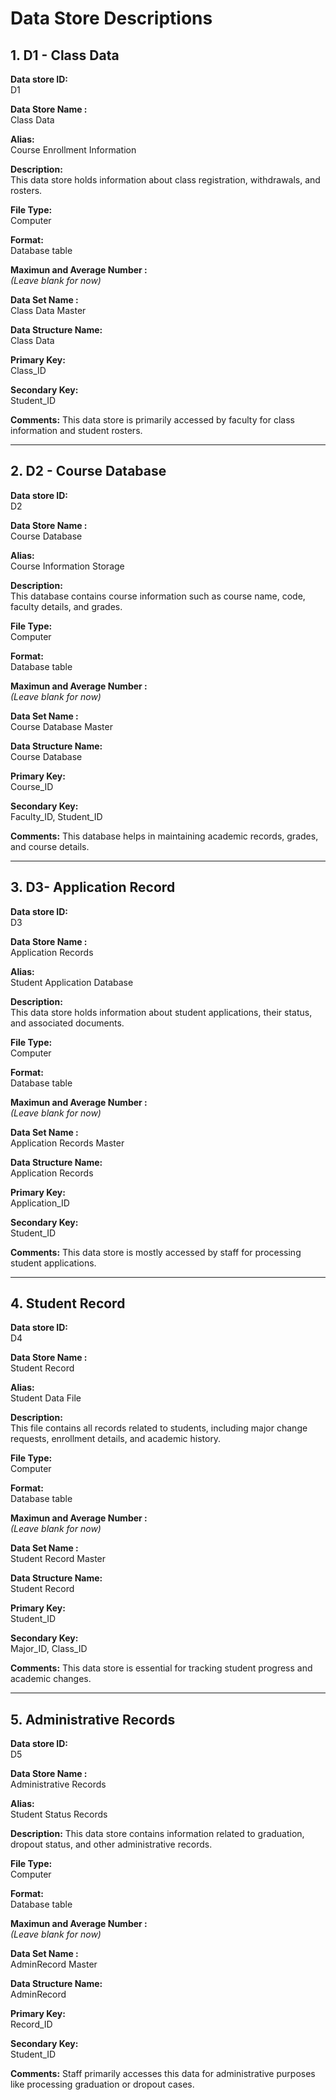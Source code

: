 # Data Store Descriptions 

## 1. D1 - Class Data   
**Data store ID:**  
D1

**Data Store Name :**  
Class Data

**Alias:**  
Course Enrollment Information

**Description:**  
This data store holds information about class registration, withdrawals, and rosters.  

**File Type:**  
Computer

**Format:**  
Database table

**Maximun and Average Number :**  
*(Leave blank for now)*  

**Data Set Name :**  
Class Data Master

**Data Structure Name:**  
Class Data

**Primary Key:**  
Class_ID

**Secondary Key:**  
Student_ID

**Comments:**
This data store is primarily accessed by faculty for class information and student rosters.  

---

## 2. D2 - Course Database   
**Data store ID:**  
D2

**Data Store Name :**  
Course Database

**Alias:**  
Course Information Storage

**Description:**  
This database contains course information such as course name, code, faculty details, and grades.

**File Type:**  
Computer

**Format:**  
Database table

**Maximun and Average Number :**  
*(Leave blank for now)*  

**Data Set Name :**  
Course Database Master

**Data Structure Name:**  
Course Database

**Primary Key:**  
Course_ID

**Secondary Key:**  
Faculty_ID, Student_ID

**Comments:**
This database helps in maintaining academic records, grades, and course details.  

---

## 3. D3- Application Record  
**Data store ID:**  
D3

**Data Store Name :**  
Application Records

**Alias:**  
Student Application Database

**Description:**  
This data store holds information about student applications, their status, and associated documents.

**File Type:**  
Computer

**Format:**  
Database table

**Maximun and Average Number :**  
*(Leave blank for now)*  

**Data Set Name :**  
Application Records Master

**Data Structure Name:**  
Application Records

**Primary Key:**  
Application_ID

**Secondary Key:**  
Student_ID

**Comments:**
This data store is mostly accessed by staff for processing student applications.  

---

## 4. Student Record  
**Data store ID:**  
D4

**Data Store Name :**  
Student Record 

**Alias:**  
Student Data File

**Description:**  
This file contains all records related to students, including major change requests, enrollment details, and academic history.

**File Type:**  
Computer

**Format:**  
Database table

**Maximun and Average Number :**  
*(Leave blank for now)*  

**Data Set Name :**  
Student Record Master

**Data Structure Name:**  
Student Record 

**Primary Key:**  
Student_ID

**Secondary Key:**  
Major_ID, Class_ID

**Comments:** 
This data store is essential for tracking student progress and academic changes. 

---

## 5. Administrative Records  
**Data store ID:**  
D5

**Data Store Name :**  
Administrative Records

**Alias:**  
Student Status Records 

**Description:**
This data store contains information related to graduation, dropout status, and other administrative records.  

**File Type:**  
Computer

**Format:**  
Database table

**Maximun and Average Number :**  
*(Leave blank for now)*  

**Data Set Name :**  
AdminRecord Master 

**Data Structure Name:**  
AdminRecord

**Primary Key:**  
Record_ID

**Secondary Key:**  
Student_ID

**Comments:**
Staff primarily accesses this data for administrative purposes like processing graduation or dropout cases.  
